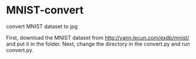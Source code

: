 # MNIST-convert
convert MNIST dataset to jpg

First, download the MNIST dataset from http://yann.lecun.com/exdb/mnist/ and put it in the folder. 
Next, change the directory in the convert.py and run convert.py. 

